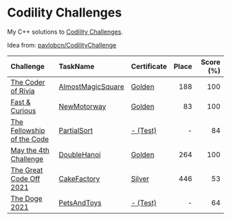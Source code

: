 # Codility Challenges
My C++ solutions to [Codility Challenges](https://app.codility.com/programmers/challenges/). 

Idea from: [pavlobcn/CodilityChallenge](https://github.com/pavlobcn/CodilityChallenge)

| Challenge | TaskName | Certificate | Place | Score (%) |
| :-- | :-- | :-- | --:| --: |
| [The Coder of Rivia](https://app.codility.com/programmers/challenges/the_coder_of_rivia_2021/) | [AlmostMagicSquare](/2021/TheCoderOfRivia) | [Golden](https://app.codility.com/cert/view/certHCJRDN-RZDMY4ND7679J6UW/) | 188 | 100 |
| [Fast & Curious](https://app.codility.com/programmers/challenges/fast_and_curious_2021/) | [NewMotorway](/2021/Fast&Curious) | [Golden](https://app.codility.com/cert/view/cert65FC5K-2WU84WEYK3XZPZV8/) | 83 | 100 |
| [The Fellowship of the Code](https://app.codility.com/programmers/challenges/fellowship_of_the_code_2021/) | [PartialSort](2021/TheFellowshipOfTheCode) | [- (Test)](https://app.codility.com/demo/results/trainingB8JDC2-DZ2/) | - | 84 |
| [May the 4th Challenge](https://app.codility.com/programmers/challenges/may_the_4th_2021/) | [DoubleHanoi](/2021/MayThe4thChallenge) | [Golden](https://app.codility.com/cert/view/cert6ZC6PK-5P2TPAJMY87U8CNK/) | 264 | 100 |
| [The Great Code Off 2021](https://app.codility.com/programmers/challenges/great_code_off2021/) | [CakeFactory](/2021/TheGreatCodeOff2021) | [Silver](https://app.codility.com/cert/view/certZ6TM4K-9WS9JCS956FXCFMN/) | 446 | 53 |
| [The Doge 2021](https://app.codility.com/programmers/challenges/doge2021/) | [PetsAndToys](/2021/TheDoge2021) | [- (Test)](https://app.codility.com/demo/results/training8DN8WS-GX8/) | - | 64 |

